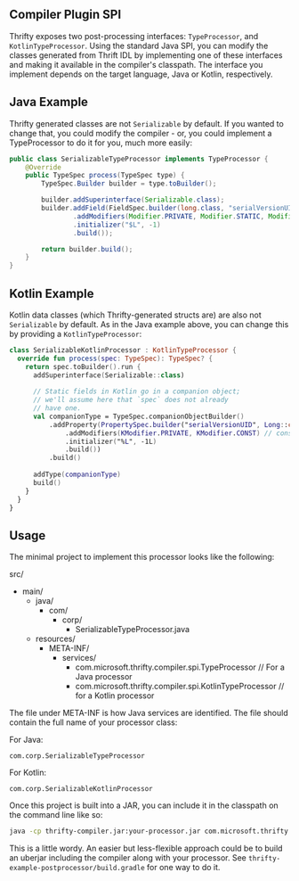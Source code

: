 Compiler Plugin SPI
-------------------

Thrifty exposes two post-processing interfaces: `TypeProcessor`, and `KotlinTypeProcessor`.
Using the standard Java SPI, you can modify the classes generated from Thrift IDL
by implementing one of these interfaces and making it available in the compiler's classpath.
The interface you implement depends on the target language, Java or Kotlin, respectively.

Java Example
------------

Thrifty generated classes are not `Serializable` by default.  If you wanted to change
that, you could modify the compiler - or, you could implement a TypeProcessor to do it
for you, much more easily:

```java
public class SerializableTypeProcessor implements TypeProcessor {
    @Override
    public TypeSpec process(TypeSpec type) {
        TypeSpec.Builder builder = type.toBuilder();

        builder.addSuperinterface(Serializable.class);
        builder.addField(FieldSpec.builder(long.class, "serialVersionUID")
                .addModifiers(Modifier.PRIVATE, Modifier.STATIC, Modifier.FINAL)
                .initializer("$L", -1)
                .build());

        return builder.build();
    }
}
```

Kotlin Example
--------------

Kotlin data classes (which Thrifty-generated structs are) are also not `Serializable` by default.
As in the Java example above, you can change this by providing a `KotlinTypeProcessor`:

```kotlin
class SerializableKotlinProcessor : KotlinTypeProcessor {
  override fun process(spec: TypeSpec): TypeSpec? {
    return spec.toBuilder().run {
      addSuperinterface(Serializable::class)
      
      // Static fields in Kotlin go in a companion object;
      // we'll assume here that `spec` does not already
      // have one.
      val companionType = TypeSpec.companionObjectBuilder()
          .addProperty(PropertySpec.builder("serialVersionUID", Long::class)
              .addModifiers(KModifier.PRIVATE, KModifier.CONST) // const vals in companions are static
              .initializer("%L", -1L)
              .build())
          .build()
      
      addType(companionType)
      build()
    }
  }
}
```

Usage
-----

The minimal project to implement this processor looks like the following:

src/
  - main/
    - java/
      - com/
        - corp/
          - SerializableTypeProcessor.java
    - resources/
      - META-INF/
        - services/
          - com.microsoft.thrifty.compiler.spi.TypeProcessor // For a Java processor
          - com.microsoft.thrifty.compiler.spi.KotlinTypeProcessor // for a Kotlin processor

The file under META-INF is how Java services are identified.  The file should
contain the full name of your processor class:

For Java:
```
com.corp.SerializableTypeProcessor
```

For Kotlin:
```
com.corp.SerializableKotlinProcessor
```

Once this project is built into a JAR, you can include it in the classpath on the command line
like so:

```bash
java -cp thrifty-compiler.jar:your-processor.jar com.microsoft.thrifty.compiler.ThriftyCompiler # compiler args as usual
```

This is a little wordy.  An easier but less-flexible approach could be to build an uberjar including
the compiler along with your processor.  See `thrifty-example-postprocessor/build.gradle` for one way to do it.